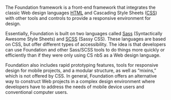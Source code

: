 The Foundation framework is a front-end framework that integrates the classic Web design languages [HTML](../web/html.md) and Cascading Style Sheets ([CSS](../programming/css.md)) with other tools and controls to provide a responsive environment for design. 

Essentially, Foundation is built on two languages called [Sass](../web/sass.md) (Syntactically Awesome Style Sheets) and [SCSS](../web/scss.md) (Sassy CSS). These languages are based on CSS, but offer different types of accessibility. The idea is that developers can use Foundation and other Sass/SCSS tools to do things more quickly or efficiently than if they were only using CS nbS as a Web design language.

Foundation also includes rapid prototyping features, tools for responsive design for mobile projects, and a modular structure, as well as “mixins,” which is not offered by CSS. In general, Foundation offers an alternative way to construct Web projects in a complex design environment where developers have to address the needs of mobile device users and conventional computer users.